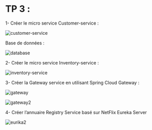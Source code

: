 # TP 3 : 

1- Créer le micro service Customer-service :

![customer-service](https://user-images.githubusercontent.com/84284235/206536417-f75bf200-6260-42ef-a967-26b95aba78bb.PNG)

Base de données :


![database](https://user-images.githubusercontent.com/84284235/206539961-b8704183-7b41-4479-b213-5d3a93233f47.PNG)

2- Créer le micro service Inventory-service :

![inventory-service](https://user-images.githubusercontent.com/84284235/206537566-a26b0184-2cb9-415d-a9fd-d3e55cf58a2b.PNG)

3- Créer la Gateway service en utilisant Spring Cloud Gateway :

![gateway](https://user-images.githubusercontent.com/84284235/206551445-f2fdda9b-d477-48f0-9326-264500a5fcfa.PNG)


![gateway2](https://user-images.githubusercontent.com/84284235/206551468-50dba741-64ba-4113-93c7-4d983c078241.PNG)


4- Créer l’annuaire Registry Service basé sur NetFlix Eureka Server

![eurika2](https://user-images.githubusercontent.com/84284235/206538944-8db1d6e4-b51e-475b-9145-dc08b09a56d6.PNG)



